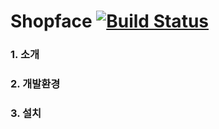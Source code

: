 # Shopface [![Build Status](https://travis-ci.org/gmu1026/shopface-refactor.svg?branch=master)](https://travis-ci.org/gmu1026/shopface-refactor)
### 1. 소개
### 2. 개발환경
### 3. 설치
